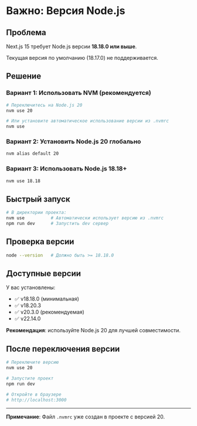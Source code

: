 # Важно: Версия Node.js

## Проблема

Next.js 15 требует Node.js версии **18.18.0 или выше**.

Текущая версия по умолчанию (18.17.0) не поддерживается.

## Решение

### Вариант 1: Использовать NVM (рекомендуется)

```bash
# Переключитесь на Node.js 20
nvm use 20

# Или установите автоматическое использование версии из .nvmrc
nvm use
```

### Вариант 2: Установить Node.js 20 глобально

```bash
nvm alias default 20
```

### Вариант 3: Использовать Node.js 18.18+

```bash
nvm use 18.18
```

## Быстрый запуск

```bash
# В директории проекта:
nvm use          # Автоматически использует версию из .nvmrc
npm run dev      # Запустить dev сервер
```

## Проверка версии

```bash
node --version   # Должно быть >= 18.18.0
```

## Доступные версии

У вас установлены:
- ✅ v18.18.0 (минимальная)
- ✅ v18.20.3
- ✅ v20.3.0 (рекомендуемая)
- ✅ v22.14.0

**Рекомендация**: используйте Node.js 20 для лучшей совместимости.

## После переключения версии

```bash
# Переключите версию
nvm use 20

# Запустите проект
npm run dev

# Откройте в браузере
# http://localhost:3000
```

---

**Примечание**: Файл `.nvmrc` уже создан в проекте с версией 20.
